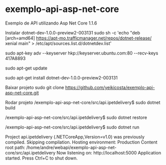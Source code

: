 # exemplo-api-asp-net-core
Exemplo de API utilizando Asp Net Core 1.1.6

Instalar dotnet-dev-1.0.0-preview2-003131
sudo sh -c 'echo "deb [arch=amd64] https://apt-mo.trafficmanager.net/repos/dotnet-release/ xenial main" > /etc/apt/sources.list.d/dotnetdev.list'

sudo apt-key adv --keyserver hkp://keyserver.ubuntu.com:80 --recv-keys 417A8893

sudo apt-get update

sudo apt-get install dotnet-dev-1.0.0-preview2-003131

Baixar projeto
sudo git clone https://github.com/yeikicosta/exemplo-api-asp-net-core.git

Rodar projeto
/exemplo-api-asp-net-core/src/api.ipetdelivery$ sudo dotnet build

/exemplo-api-asp-net-core/src/api.ipetdelivery$ sudo dotnet restore

/exemplo-api-asp-net-core/src/api.ipetdelivery$ sudo dotnet run

Project api.ipetdelivery (.NETCoreApp,Version=v1.0) was previously compiled. Skipping compilation. 
Hosting environment: Production Content root path: /home/andre/webapi/exemplo-api-asp-net-core/src/api.ipetdelivery 
Now listening on: http://localhost:5000 Application started. Press Ctrl+C to shut down.


